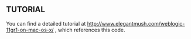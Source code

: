 TUTORIAL
--------

You can find a detailed tutorial at http://www.elegantmush.com/weblogic-11gr1-on-mac-os-x/ , which references this code.
